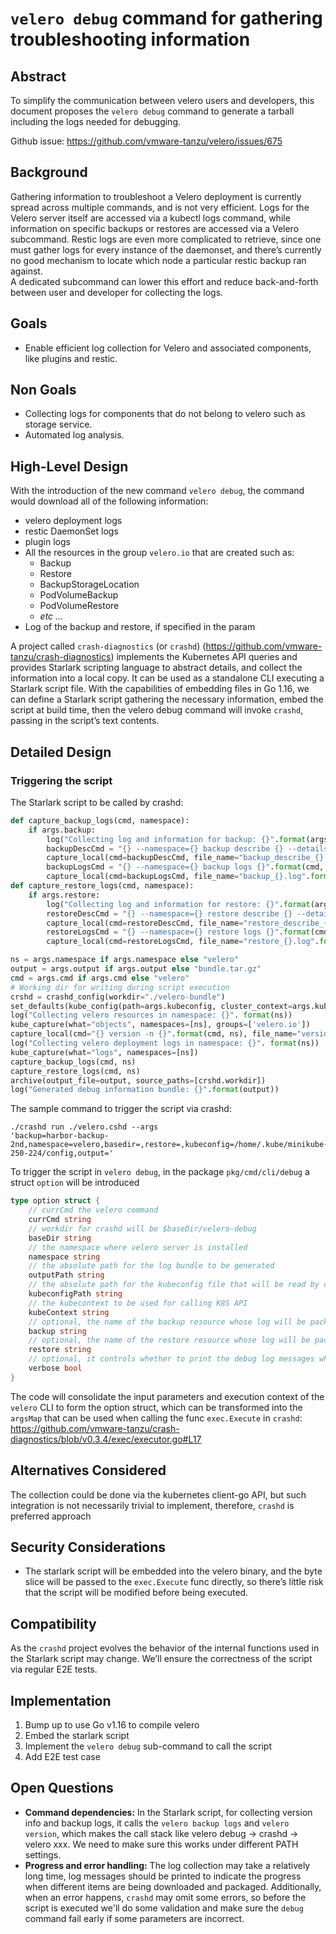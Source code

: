 # `velero debug` command for gathering troubleshooting information

## Abstract
To simplify the communication between velero users and developers, this document proposes the `velero debug` command to generate a tarball including the logs needed for debugging.

Github issue: https://github.com/vmware-tanzu/velero/issues/675

## Background
Gathering information to troubleshoot a Velero deployment is currently spread across multiple commands, and is not very efficient. Logs for the Velero server itself are accessed via a kubectl logs command, while information on specific backups or restores are accessed via a Velero subcommand. Restic logs are even more complicated to retrieve, since one must gather logs for every instance of the daemonset, and there’s currently no good mechanism to locate which node a particular restic backup ran against.  
A dedicated subcommand can lower this effort and reduce back-and-forth between user and developer for collecting the logs.


## Goals
- Enable efficient log collection for Velero and associated components, like plugins and restic.

## Non Goals
- Collecting logs for components that do not belong to velero such as storage service.
- Automated log analysis.

## High-Level Design
With the introduction of the new command `velero debug`, the command would download all of the following information:
- velero deployment logs
- restic DaemonSet logs
- plugin logs 
- All the resources in the group `velero.io` that are created such as:
    - Backup
    - Restore
    - BackupStorageLocation
    - PodVolumeBackup
    - PodVolumeRestore
    - *etc ...*
- Log of the backup and restore, if specified in the param

A project called `crash-diagnostics` (or `crashd`) (https://github.com/vmware-tanzu/crash-diagnostics)  implements the Kubernetes API queries and provides Starlark scripting language to abstract details, and collect the information into a local copy.   It can be used as a standalone CLI executing a Starlark script file.
With the capabilities of embedding files in Go 1.16, we can define a Starlark script gathering the necessary information, embed the script at build time, then the velero debug command will invoke `crashd`, passing in the script’s text contents.

## Detailed Design
### Triggering the script
The Starlark script to be called by crashd:

```python
def capture_backup_logs(cmd, namespace):
    if args.backup:
        log("Collecting log and information for backup: {}".format(args.backup))
        backupDescCmd = "{} --namespace={} backup describe {} --details".format(cmd, namespace, args.backup)
        capture_local(cmd=backupDescCmd, file_name="backup_describe_{}.txt".format(args.backup))
        backupLogsCmd = "{} --namespace={} backup logs {}".format(cmd, namespace, args.backup)
        capture_local(cmd=backupLogsCmd, file_name="backup_{}.log".format(args.backup))
def capture_restore_logs(cmd, namespace):
    if args.restore:
        log("Collecting log and information for restore: {}".format(args.restore))
        restoreDescCmd = "{} --namespace={} restore describe {} --details".format(cmd, namespace, args.restore)
        capture_local(cmd=restoreDescCmd, file_name="restore_describe_{}.txt".format(args.restore))
        restoreLogsCmd = "{} --namespace={} restore logs {}".format(cmd, namespace, args.restore)
        capture_local(cmd=restoreLogsCmd, file_name="restore_{}.log".format(args.restore))

ns = args.namespace if args.namespace else "velero"
output = args.output if args.output else "bundle.tar.gz"
cmd = args.cmd if args.cmd else "velero"
# Working dir for writing during script execution
crshd = crashd_config(workdir="./velero-bundle")
set_defaults(kube_config(path=args.kubeconfig, cluster_context=args.kubecontext))
log("Collecting velero resources in namespace: {}". format(ns))
kube_capture(what="objects", namespaces=[ns], groups=['velero.io'])
capture_local(cmd="{} version -n {}".format(cmd, ns), file_name="version.txt")
log("Collecting velero deployment logs in namespace: {}". format(ns))
kube_capture(what="logs", namespaces=[ns])
capture_backup_logs(cmd, ns)
capture_restore_logs(cmd, ns)
archive(output_file=output, source_paths=[crshd.workdir])
log("Generated debug information bundle: {}".format(output))
```
The sample command to trigger the script via crashd:
```shell
./crashd run ./velero.cshd --args 
'backup=harbor-backup-2nd,namespace=velero,basedir=,restore=,kubeconfig=/home/.kube/minikube-250-224/config,output='
```
To trigger the script in `velero debug`, in the package `pkg/cmd/cli/debug` a struct `option` will be introduced
```go
type option struct {
	// currCmd the velero command
	currCmd string
	// workdir for crashd will be $baseDir/velero-debug
	baseDir string
	// the namespace where velero server is installed
	namespace string
	// the absolute path for the log bundle to be generated
	outputPath string
	// the absolute path for the kubeconfig file that will be read by crashd for calling K8S API
	kubeconfigPath string
	// the kubecontext to be used for calling K8S API
	kubeContext string
	// optional, the name of the backup resource whose log will be packaged into the debug bundle
	backup string
	// optional, the name of the restore resource whose log will be packaged into the debug bundle
	restore string
	// optional, it controls whether to print the debug log messages when calling crashd
	verbose bool
}
```
The code will consolidate the input parameters and execution context of the `velero` CLI to form the option struct, which can be transformed into the `argsMap` that can be used when calling the func `exec.Execute` in `crashd`:
https://github.com/vmware-tanzu/crash-diagnostics/blob/v0.3.4/exec/executor.go#L17

## Alternatives Considered
The collection could be done via the kubernetes client-go API, but such integration is not necessarily trivial to implement, therefore, `crashd` is preferred approach

## Security Considerations
- The starlark script will be embedded into the velero binary, and the byte slice will be passed to the `exec.Execute` func directly, so there’s little risk that the script will be modified before being executed.

## Compatibility
As the `crashd` project evolves the behavior of the internal functions used in the Starlark script may change.  We’ll ensure the correctness of the script via regular E2E tests.


## Implementation
1. Bump up to use Go v1.16 to compile velero
2. Embed the starlark script
3. Implement the `velero debug` sub-command to call the script
4. Add E2E test case

## Open Questions
- **Command dependencies:** In the Starlark script, for collecting version info and backup logs, it calls the `velero backup logs` and `velero version`, which makes the call stack like velero debug -> crashd -> velero xxx.  We need to make sure this works under different PATH settings.
- **Progress and error handling:** The log collection may take a relatively long time, log messages should be printed to indicate the progress when different items are being downloaded and packaged.  Additionally, when an error happens, `crashd` may omit some errors, so before the script is executed we'll do some validation and make sure the `debug` command fail early if some parameters are incorrect.
